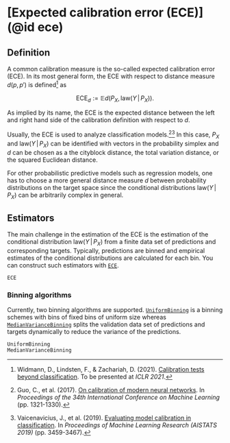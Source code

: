 # [Expected calibration error (ECE)](@id ece)

## Definition

A common calibration measure is the so-called expected calibration error (ECE).
In its most general form, the ECE with respect to distance measure $d(p, p')$
is defined[^WLZ21] as
```math
\mathrm{ECE}_d := \mathbb{E} d\big(P_X, \mathrm{law}(Y \,|\, P_X)\big).
```

As implied by its name, the ECE is the expected distance between the left and
right hand side of the calibration definition with respect to $d$.

Usually, the ECE is used to analyze classification models.[^GPSW17][^VWALRS19]
In this case, $P_X$ and $\mathrm{law}(Y \,|\, P_X)$ can be identified with vectors
in the probability simplex and $d$ can be chosen as a the cityblock distance,
the total variation distance, or the squared Euclidean distance.

For other probabilistic predictive models such as regression models, one has to
choose a more general distance measure $d$ between probability distributions on the
target space since the conditional distributions $\mathrm{law}(Y \,|\, P_X)$ can be
arbitrarily complex in general.

[^GPSW17]: Guo, C., et al. (2017). [On calibration of modern neural networks](http://proceedings.mlr.press/v70/guo17a.html). In *Proceedings of the 34th International Conference on Machine Learning* (pp. 1321-1330).

[^VWALRS19]: Vaicenavicius, J., et al. (2019). [Evaluating model calibration in classification](http://proceedings.mlr.press/v89/vaicenavicius19a.html). In *Proceedings of Machine Learning Research (AISTATS 2019)* (pp. 3459-3467).

[^WLZ21]: Widmann, D., Lindsten, F., & Zachariah, D. (2021). [Calibration tests beyond classification](https://openreview.net/forum?id=-bxf89v3Nx). To be presented at *ICLR 2021*.

## Estimators

The main challenge in the estimation of the ECE is the estimation of the conditional
distribution $\mathrm{law}(Y \,|\, P_X)$ from a finite data set of predictions and
corresponding targets. Typically, predictions are binned and empirical estimates of
the conditional distributions are calculated for each bin. You can construct such
estimators with [`ECE`](@ref).

```@docs
ECE
```

### Binning algorithms

Currently, two binning algorithms are supported. [`UniformBinning`](@ref) is a binning
schemes with bins of fixed bins of uniform size whereas [`MedianVarianceBinning`](@ref)
splits the validation data set of predictions and targets dynamically to reduce the
variance of the predictions.

```@docs
UniformBinning
MedianVarianceBinning
```
